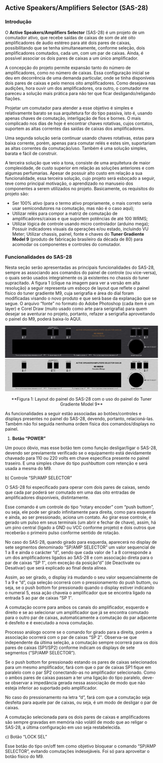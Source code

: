 ## **Active Speakers/Amplifiers Selector (SAS-28)**

### Introdução
O **Active Speakers/Amplifiers Selector** (SAS-28) é um projeto de um comutador ativo, que recebe saídas de caixas de som de até oito amplificadores de áudio estéreo para até dois pares de caixas, possibilitando que se tenha simultaneamente, conforme seleção, dois amplificadores comutados, cada um, com um par de caixas. Ainda, é possível associar os dois pares de caixas a um único amplificador.

A concepção do projeto permite expansão tanto do número de amplificadores, como no número de caixas. Essa configuração inicial se deu em decorrência de uma demanda particular, onde se tinha disponíveis dois pares de caixas e pelo menos oito amplificadores. Como desejava nas audições, hora ouvir um dos amplificadores, ora outro, o comutador me pareceu a solução mais prática para não ter  que ficar desligando/religando fiações.

Projetar um comutador para atender a esse objetivo é simples e relativamente barato se sua arquitetura for do tipo passiva, isto é, usando apenas chaves de comutação, interligação de fios e bornes. O mais complicado nos dias de hoje é encontrar chaves rotativas, cujos contatos, suportem as altas correntes das saídas de caixas dos amplificadores.

Uma segunda solução seria continuar usando chaves rotativas, estas para baixa corrente, porém, apenas para comutar relés e estes sim, suportariam as altas correntes da comutação/uso. Também é uma solução simples, barata e fácil de construir.

A terceira solução que veio a tona, consiste de uma arquitetura de maior complexidade, de custo superior em relação as soluções anteriores e com algumas perfumarias. Apesar de possuir alto custo em relação a sua funcionalidade, essa terceira solução, cujo projeto será esboçado a seguir, teve como principal motivação, o aprendizado no manuseio dos componentes a serem utilizados no projeto. Basicamente, os requisitos do projeto são:

- Ser 100% ativo (para o termo ativo propriamente, o mais correto seria usar semicondutores na comutação, mas não é o caso aqui);
- Utilizar relés para compor a matriz de comutação de amplificadores/caixas e que suportem potências de até 100 WRMS;
- Utilizar lógica de controle usando micro controlador (arduino mega);
Possuir indicadores visuais da operações  e/ou estado, incluindo VU Meter;
Utilizar chassis, painel, fonte e chaves do **Tuner Gradiente Model 9** (produto de fabricação brasileiro da década de 80) para acomodar os componentes e controles do comutador.

### Funcionalidades do SAS-28
Nesta seção serão apresentadas as principais funcionalidades do SAS-28, sempre as associando aos comandos do painel de controle (ou vice-versa), o quais serão usados integralmente os já existentes no chassis do tuner supracitado. A figura 1 (clique na imagem para ver a versão em alta resolução) a seguir representa um esboço de layout que reflete o painel físico do tuner gradiente M9, cuja serigrafia e área do dial foram modificadas visando o novo produto e que será base da explanação que se segue. O arquivo “fonte” no formato do Adobe Photoshop (cada item é um layer) e Corel Draw (muito usado como arte para serigrafia) para quem desejar se aventurar no projeto, portanto, refazer a serigrafia aproveitando o painel do M9, poderá baixa-lo AQUI.

![SAS-28 painel](/images/sas28_panel.jpg)
![SAS-28 painel](/images/sas28_panel_natural.jpg)
<p align="center">**Figura 1: Layout do painel do SAS-28 com o uso do painel do Tuner Gradiente Model 9**</p>

As funcionalidades a seguir estão associadas ao botões/controles e displays presentes no painel do SAS-28, devendo, portanto, relacioná-las. Também não foi seguida nenhuma ordem física dos comandos/displays no painel.

1. **Botão “POWER”**

Um pouco óbvio, mas esse botão tem como função desligar/ligar o SAS-28, devendo ser previamente verificado se o equipamento está devidamente chaveado para 110 ou 220 volts em chave especifica presente no painel traseiro.  E uma simples chave do tipo pushbuttom com retenção e será usada a mesma do M9.

b) Controle “SP/AMP SELECTOR”

O SAS-28 foi especificado para operar com dois pares de caixas, sendo que cada par poderá ser comutado em uma das oito entradas de amplificadores disponíveis, distintamente.

Esse comando é um controle do tipo “rotary encoder” com “push buttom”, ou seja, ele pode ser girado infinitamente para direita, como para esquerda e ainda, ao ser pressionado, aciona um contato. Ao girar esse controle, é gerado um pulso em seus terminais (um abrir e fechar de chave), assim, há um pino central (ligado a GND ou VCC conforme projeto) e dois outros que receberão o primeiro pulso conforme sentido de rotação.

No caso do SAS-28, quando girado para esquerda, aparecerá no display de sete segmentos denominado  “SP/AMP SELECTOR” um valor sequencial de 1 a 8 e ainda o carácter “d”, sendo que cada valor de 1 a 8 corresponde a um dos amplificadores ligados ao SAS-28 e com associação direta para o par de caixas “SP 1″, com  exceção  da posição“d” (de Deactivate ou Desativar)  que será explicado ao final desta alínea.

Assim, ao ser girado, o display irá mudando o seu valor sequencialmente de 1 a 9 e “d”, cuja seleção ocorrerá com o pressionamento do push buttom, ou seja, se o push bottom for pressionado quando o display estiver indicando o numeral 5, essa ação chaveia o amplificador que se encontra ligado na entrada 5 ao par de caixas “SP 1″.

A comutação ocorre para ambos os canais do amplificador, esquerdo e direito e se ao selecionar um amplificador que já se encontra comutado para o outro par de caixas, automaticamente a comutação do par adjacente é desfeito e é executado a nova comutação.

Processo análogo ocorre se o comando for  girado para a direita, porém a associação ocorrerá com o par de caixas “SP 2″. Observa-se que independente da última seleção, a comutação sempre ocorrerá para os dois pares de caixas (SP1/SP2) conforme indicam os displays de sete segmentos (“SP/AMP SELECTOR”).

Se o push bottom for pressionado estando os pares de caixas selecionados para um mesmo amplificador, fará com que o par de caixas SP1 fique em paralelo com o par SP2 conectando-as no amplificador selecionado. Como o ambos pares de caixas passam a ter uma ligação do tipo paralelo, deve-se observar a impedância gerada nessa associação de modo que não esteja inferior ao suportado pelo amplificador.

No caso do pressionamento na letra “d”, fará com que a comutação seja desfeita para aquele par de caixas, ou seja, é um modo de desligar o par de caixas.

A comutação selecionada para os dois pares de caixas e amplificadores são sempre gravadas em memória não volátil de modo que ao religar o SAS-28, a última configuração em uso seja restabelecida.

c) Botão “LOCK SEL”

Esse botão do tipo on/off tem como objetivo bloquear o comando “SP/AMP SELECTOR”, evitando comutações indesejáveis. Foi só para aproveitar o botão físico do M9.

